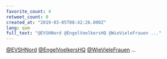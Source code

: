 ```yaml
---
favorite_count: 4
retweet_count: 0
created_at: "2019-03-05T08:42:26.000Z"
lang: qam
full_text: "@EVSHNord @EngelVoelkersHQ @WieVieleFrauen ..."
---
```


[@EVSHNord](https://twitter.com/EVSHNord)
[@EngelVoelkersHQ](https://twitter.com/EngelVoelkersHQ)
[@WieVieleFrauen](https://twitter.com/WieVieleFrauen) ...
